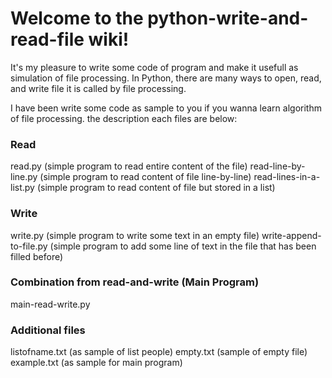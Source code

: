 # Welcome to the python-write-and-read-file wiki!
It's my pleasure to write some code of program and make it usefull as simulation of file processing. In Python, there are many ways to open, read, and write file it is called by file processing.

I have been write some code as sample to you if you wanna learn algorithm of file processing. the description each files are below:

### Read
read.py (simple program to read entire content of the file)
read-line-by-line.py (simple program to read content of file line-by-line)
read-lines-in-a-list.py (simple program to read content of file but stored in a list)
### Write
write.py (simple program to write some text in an empty file)
write-append-to-file.py (simple program to add some line of text in the file that has been filled before)
### Combination from read-and-write (Main Program)
main-read-write.py
### Additional files
listofname.txt (as sample of list people)
empty.txt (sample of empty file)
example.txt (as sample for main program)
